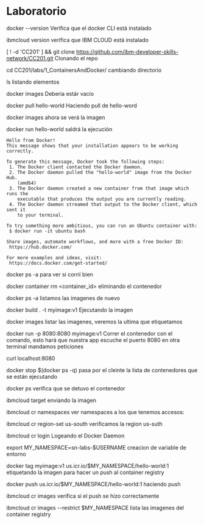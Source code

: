 # Laboratorio

docker --version Verifica que el docker CLI está instalado

ibmcloud version verifica que IBM CLOUD está instalado

[ ! -d 'CC201' ] && git clone https://github.com/ibm-developer-skills-network/CC201.git Clonando el repo

cd CC201/labs/1_ContainersAndDocker/ cambiando directorio

ls listando elementos

docker images Deberia estár vacio

docker pull hello-world Haciendo pull de hello-word

docker images ahora se verá la imagen

docker run hello-world saldrá la ejecución

```
Hello from Docker!
This message shows that your installation appears to be working correctly.

To generate this message, Docker took the following steps:
 1. The Docker client contacted the Docker daemon.
 2. The Docker daemon pulled the "hello-world" image from the Docker Hub.
    (amd64)
 3. The Docker daemon created a new container from that image which runs the
    executable that produces the output you are currently reading.
 4. The Docker daemon streamed that output to the Docker client, which sent it
    to your terminal.

To try something more ambitious, you can run an Ubuntu container with:
 $ docker run -it ubuntu bash

Share images, automate workflows, and more with a free Docker ID:
 https://hub.docker.com/

For more examples and ideas, visit:
 https://docs.docker.com/get-started/

```

docker ps -a para ver si corrií bien

docker container rm <container_id> eliminando el contenedor

docker ps -a listamos las imagenes de nuevo

docker build . -t myimage:v1 Ejecutando la imagen

docker images listar las imagenes, veremos la ultima que etiquetamos

docker run -p 8080:8080 myimage:v1 Correr el contenedor con el comando, esto hará que nuestra app escuche el puerto 8080 en otra terminal mandamos peticiones

curl localhost:8080

docker stop $(docker ps -q) pasa por el cleinte la lista de contenedores que se están ejecutando

docker ps verifica que se detuvo el contenedor

ibmcloud target enviando la imagen

ibmcloud cr namespaces ver namespaces a los que tenemos accesos:

ibmcloud cr region-set us-south verificamos la region us-suth

ibmcloud cr login Logeando el Docker Daemon

export MY_NAMESPACE=sn-labs-$USERNAME creacion de variable de entorno

docker tag myimage:v1 us.icr.io/$MY_NAMESPACE/hello-world:1 etiquetando la imagen para hacer un push al container registry

docker push us.icr.io/$MY_NAMESPACE/hello-world:1 haciendo push

ibmcloud cr images verifica si el push se hizo correctamente

ibmcloud cr images --restrict $MY_NAMESPACE lista las imagenes del container registry

